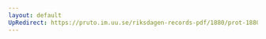 ```yaml
---
layout: default
UpRedirect: https://pruto.im.uu.se/riksdagen-records-pdf/1880/prot-1880--fk--031/prot-1880--fk--031_002.pdf
---
```

